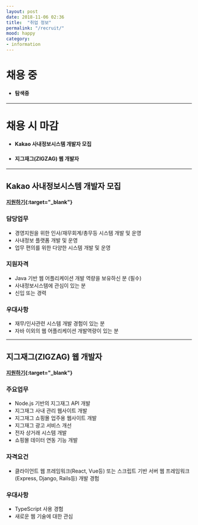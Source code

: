 ```yaml
---
layout: post
date: 2018-11-06 02:36
title:  "취업 정보"
permalink: "/recruit/"
mood: happy
category: 
- information
---
```


# 채용 중

* #### 탐색중

---

# 채용 시 마감

* #### Kakao 사내정보시스템 개발자 모집
* #### 지그재그(ZIGZAG) 웹 개발자

---

## Kakao 사내정보시스템 개발자 모집
#### [지원하기](https://careers.kakao.com/jobs/P-9336?part=TECHNOLOGY&page=1&company=KAKAO){:target="_blank"}
  
### 담당업무

* 경영지원을 위한 인사/재무회계/총무등 시스템 개발 및 운영
* 사내정보 플랫폼 개발 및 운영
* 업무 편의를 위한 다양한 시스템 개발 및 운영

### 지원자격

* Java 기반 웹 어플리케이션 개발 역량을 보유하신 분 (필수)
* 사내정보시스템에 관심이 있는 분
* 신입 또는 경력

### 우대사항

* 재무/인사관련 시스템 개발 경험이 있는 분
* 자바 이외의 웹 어플리케이션 개발역량이 있는 분

---

## 지그재그(ZIGZAG) 웹 개발자 
#### [지원하기](https://career.zigzag.kr/recruit/){:target="_blank"}

### 주요업무

* Node.js 기반의 지그재그 API 개발
* 지그재그 사내 관리 웹사이트 개발
* 지그재그 쇼핑몰 업주용 웹사이트 개발
* 지그재그 광고 서비스 개선
* 전자 상거래 시스템 개발
* 쇼핑몰 데이터 연동 기능 개발

### 자격요건

* 클라이언트 웹 프레임워크(React, Vue등) 또는 스크립트 기반 서버 웹 프레임워크(Express, Django, Rails등) 개발 경험

### 우대사항

* TypeScript 사용 경험
* 새로운 웹 기술에 대한 관심